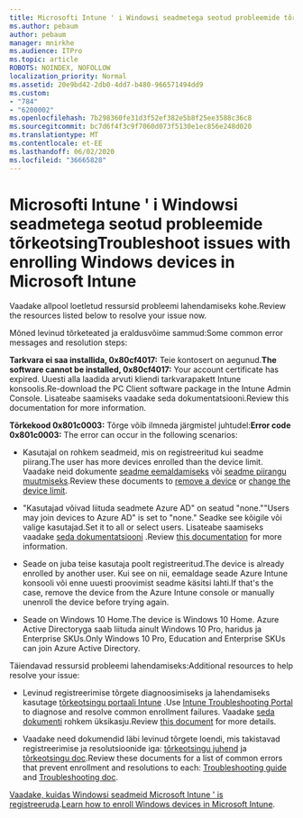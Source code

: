 ```yaml
---
title: Microsofti Intune ' i Windowsi seadmetega seotud probleemide tõrkeotsing
ms.author: pebaum
author: pebaum
manager: mnirkhe
ms.audience: ITPro
ms.topic: article
ROBOTS: NOINDEX, NOFOLLOW
localization_priority: Normal
ms.assetid: 20e9bd42-2db0-4dd7-b480-966571494dd9
ms.custom:
- "784"
- "6200002"
ms.openlocfilehash: 7b298360fe31d3f52ef382e5b8f25ee3588c36c8
ms.sourcegitcommit: bc7d6f4f3c9f7060d073f5130e1ec856e248d020
ms.translationtype: MT
ms.contentlocale: et-EE
ms.lasthandoff: 06/02/2020
ms.locfileid: "36665828"
---
```

# <a name="troubleshoot-issues-with-enrolling-windows-devices-in-microsoft-intune"></a><span data-ttu-id="26dc8-102">Microsofti Intune ' i Windowsi seadmetega seotud probleemide tõrkeotsing</span><span class="sxs-lookup"><span data-stu-id="26dc8-102">Troubleshoot issues with enrolling Windows devices in Microsoft Intune</span></span>

<span data-ttu-id="26dc8-103">Vaadake allpool loetletud ressursid probleemi lahendamiseks kohe.</span><span class="sxs-lookup"><span data-stu-id="26dc8-103">Review the resources listed below to resolve your issue now.</span></span>
  
<span data-ttu-id="26dc8-104">Mõned levinud tõrketeated ja eraldusvõime sammud:</span><span class="sxs-lookup"><span data-stu-id="26dc8-104">Some common error messages and resolution steps:</span></span>
  
 <span data-ttu-id="26dc8-105">**Tarkvara ei saa installida, 0x80cf4017:** Teie kontosert on aegunud.</span><span class="sxs-lookup"><span data-stu-id="26dc8-105">**The software cannot be installed, 0x80cf4017:** Your account certificate has expired.</span></span> <span data-ttu-id="26dc8-106">Uuesti alla laadida arvuti kliendi tarkvarapakett Intune konsoolis.</span><span class="sxs-lookup"><span data-stu-id="26dc8-106">Re-download the PC Client software package in the Intune Admin Console.</span></span> <span data-ttu-id="26dc8-107">Lisateabe saamiseks vaadake seda dokumentatsiooni.</span><span class="sxs-lookup"><span data-stu-id="26dc8-107">Review this documentation for more information.</span></span>
  
 <span data-ttu-id="26dc8-108">**Tõrkekood 0x801c0003:** Tõrge võib ilmneda järgmistel juhtudel:</span><span class="sxs-lookup"><span data-stu-id="26dc8-108">**Error code 0x801c0003:** The error can occur in the following scenarios:</span></span>
  
-  <span data-ttu-id="26dc8-109">Kasutajal on rohkem seadmeid, mis on registreeritud kui seadme piirang.</span><span class="sxs-lookup"><span data-stu-id="26dc8-109">The user has more devices enrolled than the device limit.</span></span> <span data-ttu-id="26dc8-110">Vaadake neid dokumente [seadme eemaldamiseks](https://docs.microsoft.com/intune/devices-wipe) või [seadme piirangu muutmiseks](https://docs.microsoft.com/intune/enrollment-restrictions-set#set-device-limit-restrictions).</span><span class="sxs-lookup"><span data-stu-id="26dc8-110">Review these documents to [remove a device](https://docs.microsoft.com/intune/devices-wipe) or [change the device limit](https://docs.microsoft.com/intune/enrollment-restrictions-set#set-device-limit-restrictions).</span></span>

-  <span data-ttu-id="26dc8-111">"Kasutajad võivad liituda seadmete Azure AD" on seatud "none."</span><span class="sxs-lookup"><span data-stu-id="26dc8-111">"Users may join devices to Azure AD" is set to "none."</span></span> <span data-ttu-id="26dc8-112">Seadke see kõigile või valige kasutajad.</span><span class="sxs-lookup"><span data-stu-id="26dc8-112">Set it to all or select users.</span></span> <span data-ttu-id="26dc8-113">Lisateabe saamiseks vaadake [seda dokumentatsiooni](https://docs.microsoft.com/azure/active-directory/device-management-azure-portal#configure-device-settings) .</span><span class="sxs-lookup"><span data-stu-id="26dc8-113">Review [this documentation](https://docs.microsoft.com/azure/active-directory/device-management-azure-portal#configure-device-settings) for more information.</span></span>

-  <span data-ttu-id="26dc8-114">Seade on juba teise kasutaja poolt registreeritud.</span><span class="sxs-lookup"><span data-stu-id="26dc8-114">The device is already enrolled by another user.</span></span> <span data-ttu-id="26dc8-115">Kui see on nii, eemaldage seade Azure Intune konsooli või enne uuesti proovimist seadme käsitsi lahti.</span><span class="sxs-lookup"><span data-stu-id="26dc8-115">If that's the case, remove the device from the Azure Intune console or manually unenroll the device before trying again.</span></span>

-  <span data-ttu-id="26dc8-116">Seade on Windows 10 Home.</span><span class="sxs-lookup"><span data-stu-id="26dc8-116">The device is Windows 10 Home.</span></span> <span data-ttu-id="26dc8-117">Azure Active Directoryga saab liituda ainult Windows 10 Pro, haridus ja Enterprise SKUs.</span><span class="sxs-lookup"><span data-stu-id="26dc8-117">Only Windows 10 Pro, Education and Enterprise SKUs can join Azure Active Directory.</span></span>

<span data-ttu-id="26dc8-118">Täiendavad ressursid probleemi lahendamiseks:</span><span class="sxs-lookup"><span data-stu-id="26dc8-118">Additional resources to help resolve your issue:</span></span>
  
-  <span data-ttu-id="26dc8-119">Levinud registreerimise tõrgete diagnoosimiseks ja lahendamiseks kasutage [tõrkeotsingu portaali Intune](https://devicemanagement.microsoft.com/#blade/Microsoft_Intune_DeviceSettings/TroubleshootBlade) .</span><span class="sxs-lookup"><span data-stu-id="26dc8-119">Use [Intune Troubleshooting Portal](https://devicemanagement.microsoft.com/#blade/Microsoft_Intune_DeviceSettings/TroubleshootBlade) to diagnose and resolve common enrollment failures.</span></span> <span data-ttu-id="26dc8-120">Vaadake [seda dokumenti](https://docs.microsoft.com/intune/help-desk-operators) rohkem üksikasju.</span><span class="sxs-lookup"><span data-stu-id="26dc8-120">Review [this document](https://docs.microsoft.com/intune/help-desk-operators) for more details.</span></span>

-  <span data-ttu-id="26dc8-121">Vaadake need dokumendid läbi levinud tõrgete loendi, mis takistavad registreerimise ja resolutsioonide iga: [tõrkeotsingu juhend](https://support.microsoft.com/help/4089533/troubleshooting-windows-device-enrollment-problems-in-microsoft-intune) ja [tõrkeotsingu doc](https://docs.microsoft.com/intune-classic/troubleshoot/troubleshoot-device-enrollment-in-intune).</span><span class="sxs-lookup"><span data-stu-id="26dc8-121">Review these documents for a list of common errors that prevent enrollment and resolutions to each: [Troubleshooting guide](https://support.microsoft.com/help/4089533/troubleshooting-windows-device-enrollment-problems-in-microsoft-intune) and [Troubleshooting doc](https://docs.microsoft.com/intune-classic/troubleshoot/troubleshoot-device-enrollment-in-intune).</span></span>

<span data-ttu-id="26dc8-122">[Vaadake, kuidas Windowsi seadmeid Microsoft Intune ' is registreeruda](https://docs.microsoft.com/intune/windows-enroll).</span><span class="sxs-lookup"><span data-stu-id="26dc8-122">[Learn how to enroll Windows devices in Microsoft Intune](https://docs.microsoft.com/intune/windows-enroll).</span></span>
